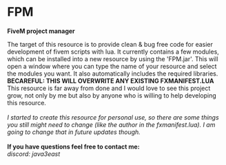 # FPM
**FiveM project manager**

The target of this resource is to provide clean & bug free code for easier development of fivem scripts with lua. It currently contains a few modules, which can be installed into a new resource by using the 'FPM.jar'. This will open a window where you can type the name of your resource and select the modules you want. It also automatically includes the required libraries. **BECAREFUL: THIS WILL OVERWRITE ANY EXISTING FXMANIFEST.LUA** This resource is far away from done and I would love to see this project grow, not only by me but also by anyone who is willing to help developing this resource. <br>
<br>
*I started to create this resource for personal use, so there are some things you still might need to change (like the author in the fxmanifest.lua). I am going to change that in future updates though.*<br>
<br>
**If you have questions feel free to contact me:**<br>
*discord: java3east*
